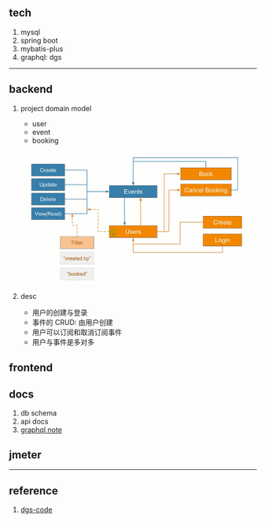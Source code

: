 ## tech

1. mysql
2. spring boot
3. mybatis-plus
4. graphql: dgs

---

## backend

1. project domain model

   - user
   - event
   - booking

   ![avatar](/static/image/backend.domain.png)

2. desc

   - 用户的创建与登录
   - 事件的 CRUD: 由用户创建
   - 用户可以订阅和取消订阅事件
   - 用户与事件是多对多

## frontend

## docs

1. db schema
2. api docs
3. [graphql note](/docs/graphql/readme.md)

## jmeter

---

## reference

1. [dgs-code](https://github.com/spring2o/graphql_event_app)
